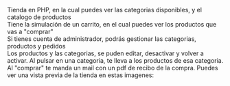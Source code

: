 Tienda en PHP, en la cual puedes ver las categorias disponibles, y el catalogo de productos      
Tiene la simulación de un carrito, en el cual puedes ver los productos que vas a "comprar"    
Si tienes cuenta de administrador, podrás gestionar las categorias, productos y pedidos    
Los productos y las categorias, se puden editar, desactivar y volver a activar.
Al pulsar en una categoria, te lleva a los productos de esa categoria.
Al "comprar" te manda un mail con un pdf de recibo de la compra.
Puedes ver una vista previa de la tienda en estas imagenes:
